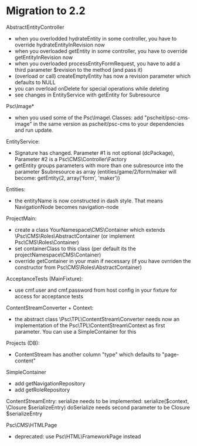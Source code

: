 Migration to 2.2
====================

AbstractEntityController
- when you overlodded hydrateEntity in some controller, you have to override hydrateEntityInRevision now
- when you overloaded getEntity in some controller, you have to override getEntityInRevision now
- when you overloaded processEntityFormRequest, you have to add a third parameter $revision to the method (and pass it)
- (overload or call) createEmptyEntity has now a revision parameter which defaults to NULL
- you can overload onDelete for special operations while deleting
- see changes in EntityService with getEntity for Subresource

Psc\Image\*
- when you used some of the Psc\Image\ Classes: add "pscheit/psc-cms-image" in the same version as pscheit/psc-cms to your dependencies and run update.

EntityService:
- Signature has changed. Parameter #1 is not optional (dcPackage), Parameter #2 is a Psc\CMS\Controller\Factory
- getEntity groups parameters with more than one subresource into the parameter $subresource as array (entities/game/2/form/maker will become: getEntity(2, array('form', 'maker'))

Entities:
- the entityName is now constructed in dash style. That means NavigationNode becomes navigation-node

ProjectMain:
- create a class YourNamespace\CMS\Container which extends \Psc\CMS\Roles\AbstractContainer (or implement Psc\CMS\Roles\Container)
- set containerClass to this class (per default its the projectNamespace\CMS\Container)
- override getContainer in your main if necessary (if you have ovrriden the constructor from Psc\CMS\Roles\AbstractContainer)

AcceptanceTests (MainFixture):
- use cmf.user and cmf.password from host config in your fixture for access for acceptance tests

ContentStreamConverter + Context:
- the abstract class \Psc\TPL\ContentStream\Converter needs now an implementation of the Psc\TPL\ContentStream\Context as first parameter. You can use a SimpleContainer for this

Projects (DB):
- ContentStream has another column "type" which defaults to "page-content"

SimpleContainer
- add getNavigationRepository
- add getRoleRepository

ContentStreamEntry:
serialize needs to be implemented: serialize($context, \Closure $serializeEntry)
doSerialize needs second parameter to be Closure $serializeEntry

Psc\CMS\HTMLPage
- deprecated: use Psc\HTML\FrameworkPage instead